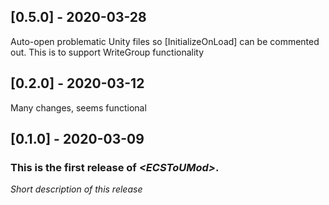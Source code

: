 ## [0.5.0] - 2020-03-28
Auto-open problematic Unity files so [InitializeOnLoad] can be commented out. This is to support WriteGroup functionality
## [0.2.0] - 2020-03-12
Many changes, seems functional

## [0.1.0] - 2020-03-09

### This is the first release of *\<ECSToUMod\>*.

*Short description of this release*
